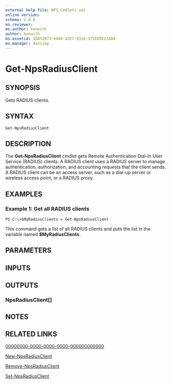 ```yaml
---
external help file: NPS_Cmdlets.xml
online version: 
schema: 2.0.0
ms.reviewer:
ms.author: kenwith
author: kenwith
ms.assetid: 1DA52B73-64A9-42E7-9316-371E09E2348A
ms.manager: dansimp
---
```


# Get-NpsRadiusClient

## SYNOPSIS
Gets RADIUS clients.

## SYNTAX

```
Get-NpsRadiusClient
```

## DESCRIPTION
The **Get-NpsRadiusClient** cmdlet gets Remote Authentication Dial-In User Service (RADIUS) clients.
A RADIUS client uses a RADIUS server to manage authentication, authorization, and accounting requests that the client sends.
A RADIUS client can be an access server, such as a dial-up server or wireless access point, or a RADIUS proxy.

## EXAMPLES

### Example 1: Get all RADIUS clients
```
PS C:\>$MyRadiusClients = Get-NpsRadiusClient
```

This command gets a list of all RADIUS clients and puts the list in the variable named **$MyRadiusClients**.

## PARAMETERS

## INPUTS

## OUTPUTS

### NpsRadiusClient[]

## NOTES

## RELATED LINKS

[00000000-0000-0000-0000-000000000000](00000000-0000-0000-0000-000000000000)

[New-NpsRadiusClient](./New-NpsRadiusClient.md)

[Remove-NpsRadiusClient](./Remove-NpsRadiusClient.md)

[Set-NpsRadiusClient](./Set-NpsRadiusClient.md)

